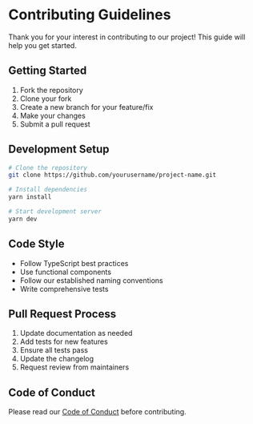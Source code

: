 # Contributing Guidelines

Thank you for your interest in contributing to our project! This guide will help you get started.

## Getting Started

1. Fork the repository
2. Clone your fork
3. Create a new branch for your feature/fix
4. Make your changes
5. Submit a pull request

## Development Setup

```bash
# Clone the repository
git clone https://github.com/yourusername/project-name.git

# Install dependencies
yarn install

# Start development server
yarn dev
```

## Code Style

- Follow TypeScript best practices
- Use functional components
- Follow our established naming conventions
- Write comprehensive tests

## Pull Request Process

1. Update documentation as needed
2. Add tests for new features
3. Ensure all tests pass
4. Update the changelog
5. Request review from maintainers

## Code of Conduct

Please read our [Code of Conduct](./CODE_OF_CONDUCT.md) before contributing.
